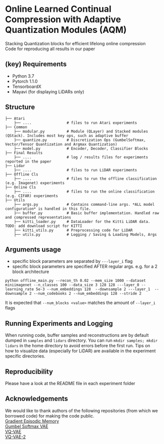# Online Learned Continual Compression with Adaptive Quantization Modules (AQM)
Stacking Quantization blocks for efficient lifelong online compression </br>
Code for reproducing all results in our paper  <!---, which can be found [here](paper.pdf) </br> -->

## (key) Requirements 
- Python 3.7
- Pytorch 1.1.0
- TensorboardX
- Mayavi (for displaying LiDARs only)

## Structure
    ├── Atari
        ├── ....                # files to run Atari experiments
    ├── Common 
        ├── modular.py          # Module (QLayer) and Stacked modules (QStack). Includes most key ops, such as adaptive buffer        
        ├── quantize.py         # Discretization Ops (GumbelSoftmax, Vector/Tensor Quantization and Argmax Quantization)
        ├── model.py            # Encoder, Decoder, Classifier Blocks       
    ├── Final Results           
        ├── ....                # log / results files for experiments reported in the paper 
    ├── Lidar
        ├── ....                # files to run LiDAR experiments 
    ├── Offline Cls
        ├── ....                # files to run the offline classification (e.g. Imagenet) experiments 
    ├── Online Cls              
        ├── ....                # files to run the online classification (e.g. CIFAR) experiments 
    ├── Utils             
        ├── args.py             # Contains command-line args. *ALL model configuration* is handled in this file.
        ├── buffer.py           # Basic buffer implementation. Handled raw and compressed representations
        ├── kitti_loader.py     # DataLoader for the Kitti LiDAR data. TODO: add download script for KITTI
        ├── kitti_utils.py      # Preprocessing code for LiDAR
        ├── utils.py            # Logging / Saving & Loading Models, Args
       

## Arguments usage
 - specific block parameters are separated by `---layer_i` flag
 - specific block parameters are specified AFTER regular args. 
 e.g. for a 2 block architecture
 ```
python offline_main.py --recon_th 0.02 --mem_size 1000 --dataset miniimagenet --n_classes 100 --data_size 3 128 128 ---layer_0 --learning_rate 5e-3 --num_embeddings 128  --downsample 2 ---layer_1  --downsample 2 --num_codebooks 2 --num_embeddings 128 --stride 2
 ```
 It is expected that `--num_blocks <value>` matches the amount of `--layer_i` flags
 
 
## Running Experiments and Logging
When running code, buffer samples and reconstructions are by default dumped in `samples` and `lidars` directory. You can run `mkdir samples; mkdir lidars` in the home directory to avoid errors before the first run. Tips on how to visualize data (especially for LiDAR) are available in the experiment specific directories. 

## Reproducibility
Please have a look at the README file in each experiment folder

## Acknowledgements 
We would like to thank authors of the following repositories (from which we borrowed code) for making the code public. </br>
[Gradient Episodic Memory](https://github.com/facebookresearch/GradientEpisodicMemory) </br>
[Gumbel Softmax VAE](https://github.com/YongfeiYan/Gumbel_Softmax_VAE) </br>
[VQ-VAE](https://github.com/deepmind/sonnet)</br>
[VQ-VAE-2](https://github.com/rosinality/vq-vae-2-pytorch)</br>
